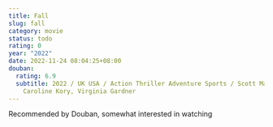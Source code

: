 ```yaml
---
title: Fall
slug: fall
category: movie
status: todo
rating: 0
year: "2022"
date: 2022-11-24 08:04:25+08:00
douban:
  rating: 6.9
  subtitle: 2022 / UK USA / Action Thriller Adventure Sports / Scott Mann / Grace
    Caroline Kory, Virginia Gardner
---
```


Recommended by Douban, somewhat interested in watching
